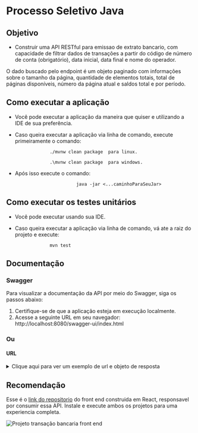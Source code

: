 # Processo Seletivo Java

## Objetivo 

- Construir uma API RESTful para emissao de extrato bancario, com capacidade de filtrar dados de transações a partir do código de número de conta (obrigatório), data inicial, data final e nome do operador.

O dado buscado pelo endpoint é um objeto paginado com informações sobre o tamanho da página, quantidade de elementos totais, total de páginas disponíveis, número da página atual e saldos total e por período.


## Como executar a aplicação 

- Você pode executar a aplicação da maneira que quiser e utilizando a IDE de sua preferência. 
- Caso queira executar a aplicação via linha de comando, execute primeiramente o comando:

                   ./mvnw clean package  para linux.

                   .\mvnw clean package  para windows.
- Após isso execute o comando: 

                             java -jar <...caminhoParaSeuJar>

## Como executar os testes unitários 

- Você pode executar usando sua IDE. 
- Caso queira executar a aplicação via linha de comando, vá ate a raiz do projeto e execute:

                   mvn test


## Documentação

### Swagger
Para visualizar a documentação da API por meio do Swagger, siga os passos abaixo:
1. Certifique-se de que a aplicação esteja em execução localmente.
2. Acesse a seguinte URL em seu navegador: http://localhost:8080/swagger-ui/index.html

### Ou


#### URL
<details>
  <summary>Clique aqui para ver um exemplo de url e objeto de resposta</summary>

#### URL
**<font color="blue">GET</font>** `http://localhost:8080/api/transfer/v1/1?page=0&startDate=2022-12-31%2021:00:00&transactionOperatorName=Brockie`

#### Objeto de resposta
```
{
    "pagedTransfers": {
        "links": [
            {
                "rel": "last",
                "href": "http://localhost:8080/api/transfer/v1/1?page=1&startDate=2022-12-31%2021:00:00&endDate=2023-07-18%2015:08:24&transactionOperatorName=Brockie"
            },
            {
                "rel": "next",
                "href": "http://localhost:8080/api/transfer/v1/1?page=1&startDate=2022-12-31%2021:00:00&endDate=2023-07-18%2015:08:24&transactionOperatorName=Brockie"
            }
        ],
        "content": [
            {
                "id": 5,
                "transferDate": "2023-02-18T05:32:40.000+00:00",
                "amount": -998.74,
                "type": "SAQUE",
                "transactionOperatorName": "Brockie",
                "links": []
            }
        ],
        "page": {
            "size": 4,
            "totalElements": 1,
            "totalPages": 1,
            "number": 0
        }
    },
    "totalBalance": 88500.45,
    "periodBalance": -998.74
}
```
</details>


## Recomendação
Esse é o [link do repositorio](https://github.com/YohanDevPs/supera-desafio-front) do front end construida em React, responsavel por consumir essa API. Instale e execute ambos os projetos para uma experiencia completa.

![Projeto transação bancaria front end](https://github.com/YohanDevPs/supera-desafio-back/assets/87953006/5abcaca6-00de-440d-a4cf-771f6c4c244c)
